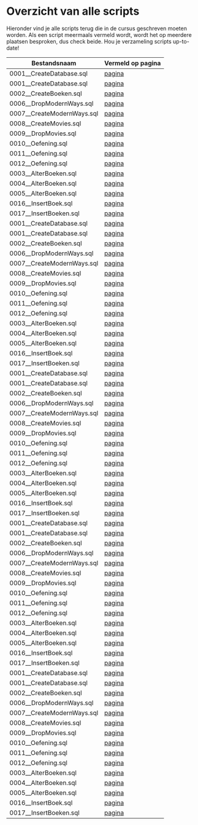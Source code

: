 # Overzicht van alle scripts
Hieronder vind je alle scripts terug die in de cursus geschreven moeten worden. Als een script meermaals vermeld wordt, wordt het op meerdere plaatsen besproken, dus check beide. Hou je verzameling scripts up-to-date!

| Bestandsnaam                 | Vermeld op pagina |
|------------------------------|-------------------|
| 0001\_\_CreateDatabase.sql | [pagina](https://apwt.gitbook.io/cursus-databanken/semester-1-intro/scripts.md) |
| 0001\_\_CreateDatabase.sql | [pagina](https://apwt.gitbook.io/cursus-databanken/semester-1-intro/scripts.md) |
| 0002\_\_CreateBoeken.sql | [pagina](https://apwt.gitbook.io/cursus-databanken/semester-1-intro/scripts.md) |
| 0006\_\_DropModernWays.sql | [pagina](https://apwt.gitbook.io/cursus-databanken/semester-1-intro/scripts.md) |
| 0007\_\_CreateModernWays.sql | [pagina](https://apwt.gitbook.io/cursus-databanken/semester-1-intro/scripts.md) |
| 0008\_\_CreateMovies.sql | [pagina](https://apwt.gitbook.io/cursus-databanken/semester-1-intro/scripts.md) |
| 0009\_\_DropMovies.sql | [pagina](https://apwt.gitbook.io/cursus-databanken/semester-1-intro/scripts.md) |
| 0010\_\_Oefening.sql | [pagina](https://apwt.gitbook.io/cursus-databanken/semester-1-intro/scripts.md) |
| 0011\_\_Oefening.sql | [pagina](https://apwt.gitbook.io/cursus-databanken/semester-1-intro/scripts.md) |
| 0012\_\_Oefening.sql | [pagina](https://apwt.gitbook.io/cursus-databanken/semester-1-intro/scripts.md) |
| 0003\_\_AlterBoeken.sql | [pagina](https://apwt.gitbook.io/cursus-databanken/semester-1-intro/scripts.md) |
| 0004\_\_AlterBoeken.sql | [pagina](https://apwt.gitbook.io/cursus-databanken/semester-1-intro/scripts.md) |
| 0005\_\_AlterBoeken.sql | [pagina](https://apwt.gitbook.io/cursus-databanken/semester-1-intro/scripts.md) |
| 0016\_\_InsertBoek.sql | [pagina](https://apwt.gitbook.io/cursus-databanken/semester-1-intro/scripts.md) |
| 0017\_\_InsertBoeken.sql | [pagina](https://apwt.gitbook.io/cursus-databanken/semester-1-intro/scripts.md) |
| 0001\_\_CreateDatabase.sql | [pagina](https://apwt.gitbook.io/cursus-databanken/semester-1-intro/scripts.md) |
| 0001\_\_CreateDatabase.sql | [pagina](https://apwt.gitbook.io/cursus-databanken/semester-1-intro/scripts.md) |
| 0002\_\_CreateBoeken.sql | [pagina](https://apwt.gitbook.io/cursus-databanken/semester-1-intro/scripts.md) |
| 0006\_\_DropModernWays.sql | [pagina](https://apwt.gitbook.io/cursus-databanken/semester-1-intro/scripts.md) |
| 0007\_\_CreateModernWays.sql | [pagina](https://apwt.gitbook.io/cursus-databanken/semester-1-intro/scripts.md) |
| 0008\_\_CreateMovies.sql | [pagina](https://apwt.gitbook.io/cursus-databanken/semester-1-intro/scripts.md) |
| 0009\_\_DropMovies.sql | [pagina](https://apwt.gitbook.io/cursus-databanken/semester-1-intro/scripts.md) |
| 0010\_\_Oefening.sql | [pagina](https://apwt.gitbook.io/cursus-databanken/semester-1-intro/scripts.md) |
| 0011\_\_Oefening.sql | [pagina](https://apwt.gitbook.io/cursus-databanken/semester-1-intro/scripts.md) |
| 0012\_\_Oefening.sql | [pagina](https://apwt.gitbook.io/cursus-databanken/semester-1-intro/scripts.md) |
| 0003\_\_AlterBoeken.sql | [pagina](https://apwt.gitbook.io/cursus-databanken/semester-1-intro/scripts.md) |
| 0004\_\_AlterBoeken.sql | [pagina](https://apwt.gitbook.io/cursus-databanken/semester-1-intro/scripts.md) |
| 0005\_\_AlterBoeken.sql | [pagina](https://apwt.gitbook.io/cursus-databanken/semester-1-intro/scripts.md) |
| 0016\_\_InsertBoek.sql | [pagina](https://apwt.gitbook.io/cursus-databanken/semester-1-intro/scripts.md) |
| 0017\_\_InsertBoeken.sql | [pagina](https://apwt.gitbook.io/cursus-databanken/semester-1-intro/scripts.md) |
| 0001\_\_CreateDatabase.sql | [pagina](https://apwt.gitbook.io/cursus-databanken/semester-1-intro/scripts.md) |
| 0001\_\_CreateDatabase.sql | [pagina](https://apwt.gitbook.io/cursus-databanken/semester-1-intro/scripts.md) |
| 0002\_\_CreateBoeken.sql | [pagina](https://apwt.gitbook.io/cursus-databanken/semester-1-intro/scripts.md) |
| 0006\_\_DropModernWays.sql | [pagina](https://apwt.gitbook.io/cursus-databanken/semester-1-intro/scripts.md) |
| 0007\_\_CreateModernWays.sql | [pagina](https://apwt.gitbook.io/cursus-databanken/semester-1-intro/scripts.md) |
| 0008\_\_CreateMovies.sql | [pagina](https://apwt.gitbook.io/cursus-databanken/semester-1-intro/scripts.md) |
| 0009\_\_DropMovies.sql | [pagina](https://apwt.gitbook.io/cursus-databanken/semester-1-intro/scripts.md) |
| 0010\_\_Oefening.sql | [pagina](https://apwt.gitbook.io/cursus-databanken/semester-1-intro/scripts.md) |
| 0011\_\_Oefening.sql | [pagina](https://apwt.gitbook.io/cursus-databanken/semester-1-intro/scripts.md) |
| 0012\_\_Oefening.sql | [pagina](https://apwt.gitbook.io/cursus-databanken/semester-1-intro/scripts.md) |
| 0003\_\_AlterBoeken.sql | [pagina](https://apwt.gitbook.io/cursus-databanken/semester-1-intro/scripts.md) |
| 0004\_\_AlterBoeken.sql | [pagina](https://apwt.gitbook.io/cursus-databanken/semester-1-intro/scripts.md) |
| 0005\_\_AlterBoeken.sql | [pagina](https://apwt.gitbook.io/cursus-databanken/semester-1-intro/scripts.md) |
| 0016\_\_InsertBoek.sql | [pagina](https://apwt.gitbook.io/cursus-databanken/semester-1-intro/scripts.md) |
| 0017\_\_InsertBoeken.sql | [pagina](https://apwt.gitbook.io/cursus-databanken/semester-1-intro/scripts.md) |
| 0001\_\_CreateDatabase.sql | [pagina](https://apwt.gitbook.io/cursus-databanken/semester-1-intro/scripts.md) |
| 0001\_\_CreateDatabase.sql | [pagina](https://apwt.gitbook.io/cursus-databanken/semester-1-intro/scripts.md) |
| 0002\_\_CreateBoeken.sql | [pagina](https://apwt.gitbook.io/cursus-databanken/semester-1-intro/scripts.md) |
| 0006\_\_DropModernWays.sql | [pagina](https://apwt.gitbook.io/cursus-databanken/semester-1-intro/scripts.md) |
| 0007\_\_CreateModernWays.sql | [pagina](https://apwt.gitbook.io/cursus-databanken/semester-1-intro/scripts.md) |
| 0008\_\_CreateMovies.sql | [pagina](https://apwt.gitbook.io/cursus-databanken/semester-1-intro/scripts.md) |
| 0009\_\_DropMovies.sql | [pagina](https://apwt.gitbook.io/cursus-databanken/semester-1-intro/scripts.md) |
| 0010\_\_Oefening.sql | [pagina](https://apwt.gitbook.io/cursus-databanken/semester-1-intro/scripts.md) |
| 0011\_\_Oefening.sql | [pagina](https://apwt.gitbook.io/cursus-databanken/semester-1-intro/scripts.md) |
| 0012\_\_Oefening.sql | [pagina](https://apwt.gitbook.io/cursus-databanken/semester-1-intro/scripts.md) |
| 0003\_\_AlterBoeken.sql | [pagina](https://apwt.gitbook.io/cursus-databanken/semester-1-intro/scripts.md) |
| 0004\_\_AlterBoeken.sql | [pagina](https://apwt.gitbook.io/cursus-databanken/semester-1-intro/scripts.md) |
| 0005\_\_AlterBoeken.sql | [pagina](https://apwt.gitbook.io/cursus-databanken/semester-1-intro/scripts.md) |
| 0016\_\_InsertBoek.sql | [pagina](https://apwt.gitbook.io/cursus-databanken/semester-1-intro/scripts.md) |
| 0017\_\_InsertBoeken.sql | [pagina](https://apwt.gitbook.io/cursus-databanken/semester-1-intro/scripts.md) |
| 0001\_\_CreateDatabase.sql | [pagina](https://apwt.gitbook.io/cursus-databanken/semester-1-intro/deeltalen/ddl/create.md) |
| 0001\_\_CreateDatabase.sql | [pagina](https://apwt.gitbook.io/cursus-databanken/semester-1-intro/deeltalen/ddl/create.md) |
| 0002\_\_CreateBoeken.sql | [pagina](https://apwt.gitbook.io/cursus-databanken/semester-1-intro/deeltalen/ddl/create.md) |
| 0006\_\_DropModernWays.sql | [pagina](https://apwt.gitbook.io/cursus-databanken/semester-1-intro/deeltalen/ddl/drop.md) |
| 0007\_\_CreateModernWays.sql | [pagina](https://apwt.gitbook.io/cursus-databanken/semester-1-intro/deeltalen/ddl/drop.md) |
| 0008\_\_CreateMovies.sql | [pagina](https://apwt.gitbook.io/cursus-databanken/semester-1-intro/deeltalen/ddl/drop.md) |
| 0009\_\_DropMovies.sql | [pagina](https://apwt.gitbook.io/cursus-databanken/semester-1-intro/deeltalen/ddl/drop.md) |
| 0010\_\_Oefening.sql | [pagina](https://apwt.gitbook.io/cursus-databanken/semester-1-intro/deeltalen/ddl/oefeningen.md) |
| 0011\_\_Oefening.sql | [pagina](https://apwt.gitbook.io/cursus-databanken/semester-1-intro/deeltalen/ddl/oefeningen.md) |
| 0012\_\_Oefening.sql | [pagina](https://apwt.gitbook.io/cursus-databanken/semester-1-intro/deeltalen/ddl/oefeningen.md) |
| 0003\_\_AlterBoeken.sql | [pagina](https://apwt.gitbook.io/cursus-databanken/semester-1-intro/deeltalen/ddl/alter.md) |
| 0004\_\_AlterBoeken.sql | [pagina](https://apwt.gitbook.io/cursus-databanken/semester-1-intro/deeltalen/ddl/alter.md) |
| 0005\_\_AlterBoeken.sql | [pagina](https://apwt.gitbook.io/cursus-databanken/semester-1-intro/deeltalen/ddl/alter.md) |
| 0016\_\_InsertBoek.sql | [pagina](https://apwt.gitbook.io/cursus-databanken/semester-1-intro/deeltalen/dml/insert.md) |
| 0017\_\_InsertBoeken.sql | [pagina](https://apwt.gitbook.io/cursus-databanken/semester-1-intro/deeltalen/dml/insert.md) |